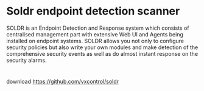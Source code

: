 # Soldr endpoint detection scanner
SOLDR is an Endpoint Detection and Response system which consists of centralised management part with extensive Web UI and Agents being installed on endpoint systems. SOLDR allows you not only to configure security policies but also write your own modules and make detection of the comprehensive security events as well as do almost instant response on the security alarms.
#
download
https://github.com/vxcontrol/soldr